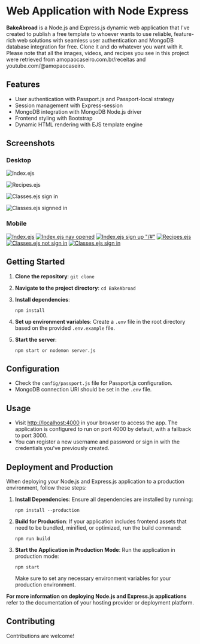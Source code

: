# Web Application with Node Express

**BakeAbroad** is a Node.js and Express.js dynamic web application that I've created to publish a free template to whoever wants to use reliable, feature-rich web solutions with seamless user authentication and MongoDB database integration for free. Clone it and do whatever you want with it. Please note that all the images, videos, and recipes you see in this project were retrieved from amopaocaseiro.com.br/receitas and youtube.com/@amopaocaseiro.

## Features

- User authentication with Passport.js and Passport-local strategy
- Session management with Express-session
- MongoDB integration with MongoDB Node.js driver
- Frontend styling with Bootstrap
- Dynamic HTML rendering with EJS template engine

## Screenshots

### Desktop

![Index.ejs](public/images/SCR-20240228-lnik.jpeg)

![Recipes.ejs](public/images/SCR-20240228-lpet.jpeg)

![Classes.ejs sign in](public/images/SCR-20240228-mdzt.png)

![Classes.ejs signned in](public/images/SCR-20240228-lqlm.jpeg)

### Mobile

[![Index.ejs](public/images/SCR-20240228-muwh.png)](link_to_image)
[![Index.ejs nav opened](public/images/SCR-20240228-msob.png)](link_to_image)
[![Index.ejs sign up "/#"](public/images/SCR-20240228-mwyj.png)](link_to_image)
[![Recipes.ejs](public/images/SCR-20240228-msui.png)](link_to_image)
[![Classes.ejs not sign in](public/images/SCR-20240228-mtcn.png)](link_to_image)
[![Classes.ejs sign in](public/images/SCR-20240228-mtna.png)](link_to_image)

## Getting Started

1. **Clone the repository**: `git clone`
2. **Navigate to the project directory**: `cd BakeAbroad`
3. **Install dependencies**:

   ```
   npm install
   ```

4. **Set up environment variables**: Create a `.env` file in the root directory based on the provided `.env.example` file.
5. **Start the server**:

   ```
   npm start or nodemon server.js
   ```

## Configuration

- Check the `config/passport.js` file for Passport.js configuration.
- MongoDB connection URI should be set in the `.env` file.

## Usage

- Visit [http://localhost:4000](http://localhost:3000) in your browser to access the app. The application is configured to run on port 4000 by default, with a fallback to port 3000.
- You can register a new username and password or sign in with the credentials you've previously created.

## Deployment and Production

When deploying your Node.js and Express.js application to a production environment, follow these steps:

1. **Install Dependencies**: Ensure all dependencies are installed by running:

   ```
   npm install --production
   ```

2. **Build for Production**: If your application includes frontend assets that need to be bundled, minified, or optimized, run the build command:

   ```
   npm run build
   ```

3. **Start the Application in Production Mode**: Run the application in production mode:

   ```
   npm start
   ```

   Make sure to set any necessary environment variables for your production environment.

**For more information on deploying Node.js and Express.js applications** refer to the documentation of your hosting provider or deployment platform.

## Contributing

Contributions are welcome!

